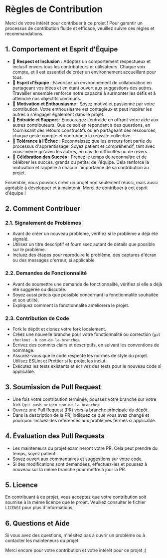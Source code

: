 # Règles de Contribution

Merci de votre intérêt pour contribuer à ce projet ! Pour garantir un processus de contribution fluide et efficace, veuillez suivre ces règles et recommandations.

## 1. Comportement et Esprit d'Équipe

- 💎 **Respect et Inclusion** : Adoptez un comportement respectueux et inclusif envers tous les contributeurs et utilisateurs. Chaque voix compte, et il est essentiel de créer un environnement accueillant pour tous.
- 🤝 **Esprit d'Équipe** : Favorisez un environnement de collaboration en partageant vos idées et en étant ouvert aux suggestions des autres. Travailler ensemble renforce notre capacité à surmonter les défis et à atteindre nos objectifs communs.
- 💪 **Motivation et Enthousiasme** : Soyez motivé et passionné par votre contribution. Votre enthousiasme est contagieux et peut inspirer les autres à s'engager également dans le projet.
- 🙌 **Entraide et Support** : Encouragez l'entraide en offrant votre aide aux autres contributeurs. Que ce soit en répondant à des questions, en fournissant des retours constructifs ou en partageant des ressources, chaque geste compte et contribue à la réussite collective.
- **🌈 Tolérance à l'Échec** : Reconnaissez que les erreurs font partie du processus d'apprentissage. Soyez patient et compréhensif, tant avec vous-même qu'avec les autres, en cas de difficultés ou de revers.
- 🌟 **Célébration des Succès** : Prenez le temps de reconnaître et de célébrer les succès, grands ou petits, de l'équipe. Cela renforce la motivation et rappelle à chacun l'importance de sa contribution au projet.

Ensemble, nous pouvons créer un projet non seulement réussi, mais aussi agréable à développer et à maintenir. Merci de contribuer à cet esprit d'équipe !

## 2. Comment Contribuer

### 2.1. Signalement de Problèmes

- Avant de créer un nouveau problème, vérifiez si le problème a déjà été signalé.
- Utilisez un titre descriptif et fournissez autant de détails que possible sur le problème.
- Incluez des étapes pour reproduire le problème, des captures d'écran ou des messages d'erreur, si applicable.

### 2.2. Demandes de Fonctionnalité

- Avant de soumettre une demande de fonctionnalité, vérifiez si elle a déjà été suggérée ou discutée.
- Soyez aussi précis que possible concernant la fonctionnalité souhaitée et son utilité.
- Expliquez comment la fonctionnalité améliorera le projet.

### 2.3. Contribution de Code

- Fork le dépôt et clonez votre fork localement.
- Créez une nouvelle branche pour votre fonctionnalité ou correction (`git checkout -b nom-de-la-branche`).
- Écrivez des commits clairs et descriptifs, en suivant les conventions de nommage.
- Assurez-vous que le code respecte les normes de style du projet. Utilisez ESLint et Prettier si le projet les inclut.
- Exécutez les tests existants et écrivez des tests pour le nouveau code si applicable.

## 3. Soumission de Pull Request

- Une fois votre contribution terminée, poussez votre branche sur votre fork (`git push origin nom-de-la-branche`).
- Ouvrez une Pull Request (PR) vers la branche principale du dépôt.
- Dans la description de la PR, indiquez ce que vous avez changé et pourquoi. Incluez des références aux problèmes fermés si applicable.

## 4. Évaluation des Pull Requests

- Les mainteneurs du projet examineront votre PR. Cela peut prendre du temps, soyez patient.
- Soyez ouvert aux commentaires et suggestions sur votre code.
- Si des modifications sont demandées, effectuez-les et poussez à nouveau sur la même branche pour mettre à jour la PR.

## 5. Licence

En contribuant à ce projet, vous acceptez que votre contribution soit soumise à la même licence que le projet. Veuillez consulter le fichier `LICENSE` pour plus d'informations.

## 6. Questions et Aide

Si vous avez des questions, n'hésitez pas à ouvrir un problème ou à contacter les mainteneurs du projet.

Merci encore pour votre contribution et votre intérêt pour ce projet ;)
